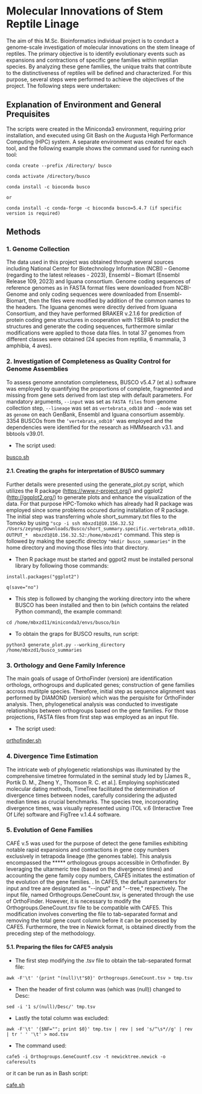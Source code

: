 # Molecular Innovations of Stem Reptile Linage

The aim of this M.Sc. Bioinformatics individual project is to conduct a genome-scale investigation of molecular innovations on the stem lineage of reptiles. The primary objective is to identify evolutionary events such as expansions and contractions of specific gene families within reptilian species. By analyzing these gene families, the unique traits that contribute to the distinctiveness of reptiles will be defined and characterized. For this purpose, several steps were performed to achieve the objectives of the project. The following steps were undertaken:

## Explanation of Environment and General Prequisites
The scripts were created in the Miniconda3 environment, requiring prior installation, and executed using Git Bash on the Augusta High Performance Computing (HPC) system.
A separate environment was created for each tool, and the following example shows the command used for running each tool:

````
conda create --prefix /directory/ busco

conda activate /directory/busco

conda install -c bioconda busco

or

conda install -c conda-forge -c bioconda busco=5.4.7 (if specific version is required)
````

## Methods

### 1. Genome Collection
The data used in this project was obtained through several sources including National Center for Biotechnology Information (NCBI) – Genome (regarding to the latest releases - 2023), Ensembl – Biomart (Ensembl Release 109, 2023) and Iguana consortium. Genome coding sequences of reference genomes as in FASTA format files were downloaded from NCBI-Genome and only coding sequences were downloaded from Ensembl-Biomart, then the files were modified by addition of the common names to the headers. The Iguana genomes were directly derived from Iguana Consortium, and they have performed BRAKER v.2.1.6 for prediction of protein coding gene structures in cooperation with TSEBRA to predict the structures and generate the coding sequences, furthermore similar modifications were applied to those data files. In total 37 genomes from different classes were obtained (24 species from reptilia, 6 mammalia, 3 amphibia, 4 aves).

### 2. Investigation of Completeness as Quality Control for Genome Assemblies
To assess genome annotation completeness, BUSCO v5.4.7 (et al.) software was employed by quantifying the proportions of complete, fragmented and missing from gene sets derived from last step with default parameters. For mandatory arguments, ``--input`` was set as ``FASTA files`` from genome collection step, ``--lineage`` was set as ``vertebrata_odb10`` and ``--mode`` was set as ``genome`` on each GenBank, Ensembl and Iguana consortium assembly. 3354 BUSCOs from the ``‘vertebrata_odb10’`` was employed and the dependencies were identified for the research as HMMsearch v3.1. and bbtools v39.01.

- The script used:

[busco.sh](busco.sh)

#### 2.1. Creating the graphs for interpretation of BUSCO summary
Further details were presented using the generate_plot.py script, which utilizes the R package (https://www.r-project.org/) and ggplot2 (http://ggplot2.org/) to generate plots and enhance the visualization of the data. 
For that purpose HPC-Tomoko which has already had R package was employed since some problems occured during installation of R package. The initial step was transferring whole short_summary.txt files to the Tomoko by using ``"scp -i ssh mbxzd1@10.156.32.52  /Users/zeynep/Downloads/Busco/short_summary.specific.vertebrata_odb10.OUTPUT_*  mbxzd1@10.156.32.52:/home/mbxzd1"`` command. This step is followed by making the specific directoy ``"mkdir busco_summaries"`` in the home directory and moving those files into that directory. 

* Then R package must be started and ggpot2 must be installed personal library by following those commands:

``install.packages("ggplot2")`` 

``q(save="no")``

* This step is followed by changing the working directory into the where BUSCO has been installed and then to bin (which contains the related Python command), the example command:

``cd /home/mbxzd11/miniconda3/envs/busco/bin``

* To obtain the graps for BUSCO results, run script:

``python3 generate_plot.py --working_directory /home/mbxzd1/busco_summaries``


### 3. Orthology and Gene Family Inference
The main goals of usage of OrthoFinder (version) are identification orthologs, orthogroups and duplicated genes; construction of gene families accross mutlitple species. Therefore, initial step as sequence alignment was performed by DIAMOND (version) which was the perquisite for OrthoFinder analysis. Then, phylogenetical analysis was conducted to investigate relationships between orthogroups based on the gene families. For those projections, FASTA files from first step was employed as an input file. 

* The script used:

[orthofinder.sh](orthofinder.sh)

### 4. Divergence Time Estimation
The intricate web of phylogenetic relationships was illuminated by the comprehensive timetree formulated in the seminal study led by [James R., Portik D. M., Zheng Y., Thomson R. C. et al.]. Employing sophisticated molecular dating methods, TimeTree facilitated the determination of divergence times between nodes, carefully considering the adjusted median times as crucial benchmarks. The species tree, incorporating divergence times, was visually represented using iTOL v.6 (Interactive Tree Of Life) software and FigTree v.1.4.4 software.

### 5. Evolution of Gene Families
CAFÉ v.5 was used for the purpose of detect the gene families exhibiting notable rapid expansions and contractions in gene copy numbers exclusively in tetrapoda lineage (the genomes table). This analysis encompassed the ***** orthologous groups accessible in Orthofinder. By leveraging the ultarmeric tree (based on the divergence times) and accounting the gene family copy numbers, CAFÉ5 initiates the estimation of the evolution of the gene families. . In CAFE5, the default parameters for input and tree are designated as "--input" and "--tree," respectively. The input file, named Orthogroups.GeneCount.tsv, is generated through the use of OrthoFinder.  However, it is necessary to modify the Orthogroups.GeneCount.tsv file to be compatible with CAFE5. This modification involves converting the file to tab-separated format and removing the total gene count column before it can be processed by CAFE5. Furthermore, the tree in Newick format, is obtained directly from the preceding step of the methodology.

#### 5.1. Preparing the files for CAFE5 analysis

* The first step modifying the .tsv file to obtain the tab-separated format file:

``awk -F'\t' '{print "(null)\t"$0}' Orthogroups.GeneCount.tsv > tmp.tsv``

* Then the header of first column was (which was (null)) changed to Desc:

``sed -i '1 s/(null)/Desc/' tmp.tsv``

* Lastly the total column was excluded:

``awk -F'\t' '{$NF=""; print $0}' tmp.tsv | rev | sed 's/^\s*//g' | rev | tr ' ' '\t' > mod.tsv``

* The command used:

``cafe5 -i Orthogroups.GeneCountf.csv -t newicktree.newick -o caferesults``

or it can be run as in Bash script:

[cafe.sh](cafe.sh)




